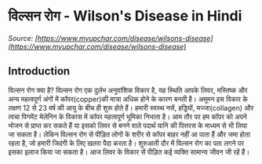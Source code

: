 # विल्सन रोग - Wilson's Disease in Hindi
_Source: [https://www.myupchar.com/disease/wilsons-disease](https://www.myupchar.com/disease/wilsons-disease)_

## Introduction
विल्सन रोग क्या है?
विल्सन रोग एक दुर्लभ अनुवांशिक विकार है, यह स्थिति आपके लिवर, मस्तिष्क और अन्य महत्वपूर्ण अंगों में कॉपर(copper)की मात्रा अधिक होने के कारण बनती है। अमूमन इस विकार के लक्षण 12 से 23 वर्ष की आयु के बीच ही शुरू होते हैं।
हमारी स्वस्थ नसें, हड्डियों, मज्जा(collagen) और त्वचा पिगमेंट मेलेनिन के विकास में कॉपर महत्वपूर्ण भूमिका निभाता है। आम तौर पर हम कॉपर को अपने भोजन से प्राप्त कर सकते हैं या इसको लिवर से बनने वाले पदार्थ यानि की पित्तरस के माध्यम से भी लिया जा सकता है।
लेकिन विल्सन रोग से पीड़ित लोगों के शरीर से कॉपर बाहर नहीं आ पाता हैं और जमा होता रहता है, जो हमारी जिदंगी के लिए खतरा पैदा करता है। शुरुआती दौर में विल्सन रोग का पता लगने पर इसका इलाज किया जा सकता है। आज लिवर के विकार सें पीड़ित कई व्यक्ति सामान्य जीवन जी रहें हैं।

